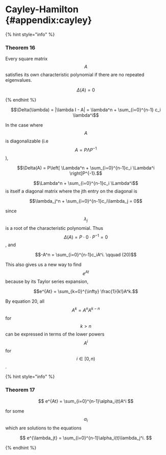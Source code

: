 # Cayley-Hamilton {#appendix:cayley}

{% hint style=\"info\" %}

### Theorem 16

  Every square matrix $$A$$ satisfies its own characteristic polynomial if there are no repeated eigenvalues.
  

$$     \Delta(A) = 0   $$

{% endhint %}

$$\Delta(\lambda) = |\lambda I - A| = \lambda^n + \sum_{i=0}^{n-1} c_i \lambda^i$$

In the case where $$A$$ is diagonalizable (i.e $$A = P\Lambda P^{-1}$$),

$$\Delta(A) = P\left[ \Lambda^n + \sum_{i=0}^{n-1}c_i \Lambda^i \right]P^{-1}.$$

$$\Lambda^n + \sum_{i=0}^{n-1}c_i \Lambda^i$$ is itself a diagonal
matrix where the jth entry on the diagonal is

$$\lambda_j^n + \sum_{i=0}^{n-1}c_i\lambda_j = 0$$

since $$\lambda_j$$ is a root of the characteristic polynomial. Thus
$$\Delta(A) = P \cdot 0 \cdot P^{-1} = 0$$, and

$$-A^n = \sum_{i=0}^{n-1}c_iA^i.   \qquad (20)$$

This also gives us a new way to find $$e^{At}$$ because by its Taylor
series expansion,

$$e^{At} = \sum_{k=0}^{\infty} \frac{1}{k!}A^k.$$

By equation 20, all $$A^k = A^{n}A^{k-n}$$ for $$k>n$$ can be expressed
in terms of the lower powers $$A^i$$ for $$i\in[0, n)$$.

{% hint style=\"info\" %}

### Theorem 17

  

$$     e^{At} = \sum_{i=0}^{n-1}\alpha_i(t)A^i   $$

 for some $$\alpha_i$$ which are solutions to the equations
  

$$     e^{\lambda_jt} = \sum_{i=0}^{n-1}\alpha_i(t)\lambda_j^i.   $$

{% endhint %}
